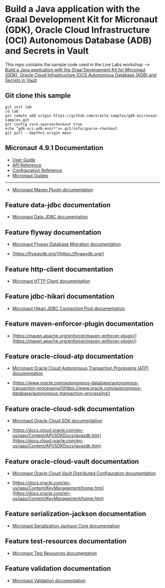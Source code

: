 # Build a Java application with the Graal Development Kit for Micronaut (GDK), Oracle Cloud Infrastructure (OCI) Autonomous Database (ADB) and Secrets in Vault

This repo contains the sample code used in the Live Labs workshop --> [Build a Java application with the Graal Development Kit for Micronaut (GDK), Oracle Cloud Infrastructure (OCI) Autonomous Database (ADB) and Secrets in Vault](https://livelabs.oracle.com/pls/apex/r/dbpm/livelabs/view-workshop?wid=4020)

## Git clone this sample

``` shell
git init lab
cd lab
git remote add origin https://github.com/oracle-samples/gdk-micronaut-samples.git
git config core.sparsecheckout true
echo "gdk-oci-adb-mvn/*">>.git/info/sparse-checkout
git pull --depth=1 origin main
```

## Micronaut 4.9.1 Documentation

- [User Guide](https://docs.micronaut.io/4.9.1/guide/)
- [API Reference](https://docs.micronaut.io/4.9.1/api/)
- [Configuration Reference](https://docs.micronaut.io/4.9.1/guide/configurationreference.html)
- [Micronaut Guides](https://guides.micronaut.io/)
---
- [Micronaut Maven Plugin documentation](https://micronaut-projects.github.io/micronaut-maven-plugin/latest/)
## Feature data-jdbc documentation

- [Micronaut Data JDBC documentation](https://micronaut-projects.github.io/micronaut-data/latest/guide/index.html#jdbc)


## Feature flyway documentation

- [Micronaut Flyway Database Migration documentation](https://micronaut-projects.github.io/micronaut-flyway/latest/guide/index.html)

- [https://flywaydb.org/](https://flywaydb.org/)


## Feature http-client documentation

- [Micronaut HTTP Client documentation](https://docs.micronaut.io/latest/guide/index.html#nettyHttpClient)


## Feature jdbc-hikari documentation

- [Micronaut Hikari JDBC Connection Pool documentation](https://micronaut-projects.github.io/micronaut-sql/latest/guide/index.html#jdbc)


## Feature maven-enforcer-plugin documentation

- [https://maven.apache.org/enforcer/maven-enforcer-plugin/](https://maven.apache.org/enforcer/maven-enforcer-plugin/)


## Feature oracle-cloud-atp documentation

- [Micronaut Oracle Cloud Autonomous Transaction Processing (ATP) documentation](https://micronaut-projects.github.io/micronaut-oracle-cloud/latest/guide/#_micronaut_oraclecloud_atp)

- [https://www.oracle.com/autonomous-database/autonomous-transaction-processing/](https://www.oracle.com/autonomous-database/autonomous-transaction-processing/)


## Feature oracle-cloud-sdk documentation

- [Micronaut Oracle Cloud SDK documentation](https://micronaut-projects.github.io/micronaut-oracle-cloud/latest/guide/)

- [https://docs.cloud.oracle.com/en-us/iaas/Content/API/SDKDocs/javasdk.htm](https://docs.cloud.oracle.com/en-us/iaas/Content/API/SDKDocs/javasdk.htm)


## Feature oracle-cloud-vault documentation

- [Micronaut Oracle Cloud Vault Distributed Configuration documentation](https://micronaut-projects.github.io/micronaut-oracle-cloud/latest/guide/#vault)

- [https://docs.oracle.com/en-us/iaas/Content/KeyManagement/home.htm](https://docs.oracle.com/en-us/iaas/Content/KeyManagement/home.htm)


## Feature serialization-jackson documentation

- [Micronaut Serialization Jackson Core documentation](https://micronaut-projects.github.io/micronaut-serialization/latest/guide/)


## Feature test-resources documentation

- [Micronaut Test Resources documentation](https://micronaut-projects.github.io/micronaut-test-resources/latest/guide/)


## Feature validation documentation

- [Micronaut Validation documentation](https://micronaut-projects.github.io/micronaut-validation/latest/guide/)


